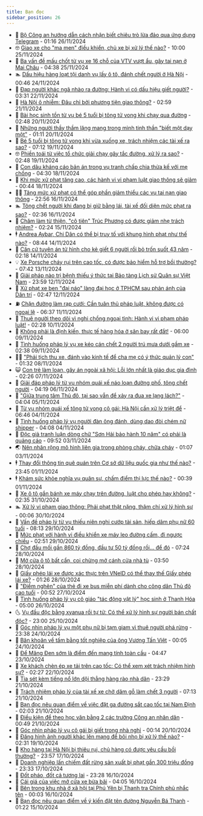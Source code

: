```yaml
---
title: Bạn đọc
sidebar_position: 26
---
```


<!-- dantri-ban-doc:START -->
- 🦒 [Bộ Công an hướng dẫn cách nhận biết chiêu trò lừa đảo qua ứng dụng Telegram](https://dantri.com.vn/ban-doc/bo-cong-an-huong-dan-cach-nhan-biet-chieu-tro-lua-dao-qua-ung-dung-telegram-20241126081452794.htm) - 01:16 26/11/2024
- 🤓 [Giao xe cho &quot;ma men&quot; điều khiển, chủ xe bị xử lý thế nào?](https://dantri.com.vn/ban-doc/giao-xe-cho-ma-men-dieu-khien-chu-xe-bi-xu-ly-the-nao-20241125125033858.htm) - 10:00 25/11/2024
- 🐻 [Ba vấn đề mấu chốt từ vụ xe 16 chỗ của VTV vượt ẩu, gây tai nạn ở Mai Châu](https://dantri.com.vn/ban-doc/ba-van-de-mau-chot-tu-vu-xe-16-cho-cua-vtv-vuot-au-gay-tai-nan-o-mai-chau-20241125113201259.htm) - 04:38 25/11/2024
- 🏊 [Dấu hiệu hàng loạt tội danh vụ lấy ô tô, đánh chết người ở Hà Nội](https://dantri.com.vn/ban-doc/dau-hieu-hang-loat-toi-danh-vu-lay-o-to-danh-chet-nguoi-o-ha-noi-20241123123636803.htm) - 00:46 24/11/2024
- 💄 [Đạp người khác ngã nhào ra đường: Hành vi có dấu hiệu giết người?](https://dantri.com.vn/ban-doc/dap-nguoi-khac-nga-nhao-ra-duong-hanh-vi-co-dau-hieu-giet-nguoi-20241122100514725.htm) - 03:31 22/11/2024
- 🫣 [Hà Nội ô nhiễm: Đâu chỉ bởi phương tiện giao thông?](https://dantri.com.vn/ban-doc/ha-noi-o-nhiem-dau-chi-boi-phuong-tien-giao-thong-20241116083223449.htm) - 02:59 21/11/2024
- 🎃 [Bài học sinh tồn từ vụ bé 5 tuổi bị tông tử vong khi chạy qua đường](https://dantri.com.vn/ban-doc/bai-hoc-sinh-ton-tu-vu-be-5-tuoi-bi-tong-tu-vong-khi-chay-qua-duong-20241120090123626.htm) - 02:48 20/11/2024
- 🦄 [Những người thầy thầm lặng mang trong mình tinh thần &quot;biết một dạy một&quot;](https://dantri.com.vn/ban-doc/nhung-nguoi-thay-tham-lang-mang-trong-minh-tinh-than-biet-mot-day-mot-20241120081046642.htm) - 01:11 20/11/2024
- 💯 [Bé 5 tuổi bị tông tử vong khi vừa xuống xe, trách nhiệm các tài xế ra sao?](https://dantri.com.vn/ban-doc/be-5-tuoi-bi-tong-tu-vong-khi-vua-xuong-xe-trach-nhiem-cac-tai-xe-ra-sao-20241119140218770.htm) - 07:12 19/11/2024
- 🤓 [Phiền toái từ việc tổ chức giải chạy gây tắc đường, xử lý ra sao?](https://dantri.com.vn/ban-doc/phien-toai-tu-viec-to-chuc-giai-chay-gay-tac-duong-xu-ly-ra-sao-20241112082858413.htm) - 02:48 19/11/2024
- 🥷 [Con dâu kháng cáo bản án trong vụ tranh chấp chia thừa kế với mẹ chồng](https://dantri.com.vn/ban-doc/con-dau-khang-cao-ban-an-trong-vu-tranh-chap-chia-thua-ke-voi-me-chong-20240716150850402.htm) - 04:30 18/11/2024
- 🐻 [Khi mức xử phạt tăng cao, các hành vi vi phạm luật giao thông sẽ giảm](https://dantri.com.vn/ban-doc/khi-muc-xu-phat-tang-cao-cac-hanh-vi-vi-pham-luat-giao-thong-se-giam-20241118074358251.htm) - 00:44 18/11/2024
- 🧑‍💻 [Tăng mức xử phạt có thể góp phần giảm thiểu các vụ tai nạn giao thông](https://dantri.com.vn/xa-hoi/tang-muc-xu-phat-co-the-gop-phan-giam-thieu-cac-vu-tai-nan-giao-thong-20241116233549481.htm) - 22:56 16/11/2024
- 🏊 [Tông chết người khi đang bị giữ bằng lái, tài xế đối diện mức phạt ra sao?](https://dantri.com.vn/ban-doc/tong-chet-nguoi-khi-dang-bi-giu-bang-lai-tai-xe-doi-dien-muc-phat-ra-sao-20241116092435473.htm) - 02:36 16/11/2024
- 🦆 [Chăm làm từ thiện, &quot;cô tiên&quot; Trúc Phương có được giảm nhẹ trách nhiệm?](https://dantri.com.vn/ban-doc/cham-lam-tu-thien-co-tien-truc-phuong-co-duoc-giam-nhe-trach-nhiem-20241115085742316.htm) - 02:24 15/11/2024
- 🕴 [Andrea Aybar, Chi Dân có thể bị truy tố với khung hình phạt như thế nào?](https://dantri.com.vn/ban-doc/andrea-aybar-chi-dan-co-the-bi-truy-to-voi-khung-hinh-phat-nhu-the-nao-20241114153414910.htm) - 08:44 14/11/2024
- 🌈 [Căn cứ tuyên án tử hình cho kẻ giết 6 người rồi bỏ trốn suốt 43 năm](https://dantri.com.vn/ban-doc/can-cu-tuyen-an-tu-hinh-cho-ke-giet-6-nguoi-roi-bo-tron-suot-43-nam-20241114082010601.htm) - 02:18 14/11/2024
- 💡 [Xe Porsche cháy rụi trên cao tốc, có được bảo hiểm hỗ trợ bồi thường?](https://dantri.com.vn/ban-doc/xe-porsche-chay-rui-tren-cao-toc-co-duoc-bao-hiem-ho-tro-boi-thuong-20241113143501613.htm) - 07:42 13/11/2024
- 🐻 [Giải pháp nào trị bệnh thiếu ý thức tại Bảo tàng Lịch sử Quân sự Việt Nam](https://dantri.com.vn/ban-doc/giai-phap-nao-tri-benh-thieu-y-thuc-tai-bao-tang-lich-su-quan-su-viet-nam-20241113004430800.htm) - 23:59 12/11/2024
- 💪 [Xử phạt xe ben &quot;đại náo&quot; làng đại học ở TPHCM sau phản ánh của Dân trí](https://dantri.com.vn/xa-hoi/xu-phat-xe-ben-dai-nao-lang-dai-hoc-o-tphcm-sau-phan-anh-cua-dan-tri-20241112093729254.htm) - 02:47 12/11/2024
- ⛽️ [Chặn đường làm rạp cưới: Cần tuân thủ pháp luật, không được có ngoại lệ](https://dantri.com.vn/ban-doc/chan-duong-lam-rap-cuoi-can-tuan-thu-phap-luat-khong-duoc-co-ngoai-le-20241111105651033.htm) - 06:37 11/11/2024
- 🦍 [Thuê người theo dõi vì nghi chồng ngoại tình: Hành vi vi phạm pháp luật!](https://dantri.com.vn/ban-doc/thue-nguoi-theo-doi-vi-nghi-chong-ngoai-tinh-hanh-vi-vi-pham-phap-luat-20241110092520153.htm) - 02:28 10/11/2024
- 🤖 [Không phải là định kiến, thực tế hàng hóa ở sân bay rất đắt!](https://dantri.com.vn/ban-doc/khong-phai-la-dinh-kien-thuc-te-hang-hoa-o-san-bay-rat-dat-20241109095957442.htm) - 06:00 09/11/2024
- 🌈 [Tình huống pháp lý vụ xe kéo cán chết 2 người trú mưa dưới gầm xe](https://dantri.com.vn/ban-doc/tinh-huong-phap-ly-vu-xe-keo-can-chet-2-nguoi-tru-mua-duoi-gam-xe-20241109092730511.htm) - 02:38 09/11/2024
- 👨‍🏫 [&quot;Phải tịch thu xe, đánh vào kinh tế để cha mẹ có ý thức quản lý con&quot;](https://dantri.com.vn/ban-doc/phai-tich-thu-xe-danh-vao-kinh-te-de-cha-me-co-y-thuc-quan-ly-con-20241108010529493.htm) - 01:32 08/11/2024
- 😺 [Con trẻ làm loạn, gây án ngoài xã hội: Lỗi lớn nhất là giáo dục gia đình](https://dantri.com.vn/ban-doc/con-tre-lam-loan-gay-an-ngoai-xa-hoi-loi-lon-nhat-la-giao-duc-gia-dinh-20241107012535583.htm) - 02:26 07/11/2024
- 🎃 [Giải đáp pháp lý từ vụ nhóm quái xế náo loạn đường phố, tông chết người](https://dantri.com.vn/ban-doc/giai-dap-phap-ly-tu-vu-nhom-quai-xe-nao-loan-duong-pho-tong-chet-nguoi-20241106093148746.htm) - 04:19 06/11/2024
- 🚀 [&quot;Giữa trung tâm Thủ đô, tại sao vẫn để xảy ra đua xe lạng lách?&quot;](https://dantri.com.vn/ban-doc/giua-trung-tam-thu-do-tai-sao-van-de-xay-ra-dua-xe-lang-lach-20241105104821974.htm) - 04:04 05/11/2024
- 🧐 [Từ vụ nhóm quái xế tông tử vong cô gái: Hà Nội cần xử lý triệt để](https://dantri.com.vn/ban-doc/tu-vu-nhom-quai-xe-tong-tu-vong-co-gai-ha-noi-can-xu-ly-triet-de-20241104111738603.htm) - 06:46 04/11/2024
- 🌋 [Tình huống pháp lý vụ người đàn ông đánh, dùng dao đòi chém nữ shipper](https://dantri.com.vn/ban-doc/tinh-huong-phap-ly-vu-nguoi-dan-ong-danh-dung-dao-doi-chem-nu-shipper-20241104093048715.htm) - 04:08 04/11/2024
- 🦏 [Độc giả tranh luận dòng chữ &quot;Sơn Hải bảo hành 10 năm&quot; có phải là quảng cáo](https://dantri.com.vn/ban-doc/doc-gia-tranh-luan-dong-chu-son-hai-bao-hanh-10-nam-co-phai-la-quang-cao-20241103164630594.htm) - 09:52 03/11/2024
- 🌏 [Nên nhân rộng mô hình liên gia trong phòng cháy, chữa cháy](https://dantri.com.vn/ban-doc/nen-nhan-rong-mo-hinh-lien-gia-trong-phong-chay-chua-chay-20241103080434911.htm) - 01:07 03/11/2024
- 🕴 [Thay đổi thông tin quê quán trên Cơ sở dữ liệu quốc gia như thế nào?](https://dantri.com.vn/ban-doc/thay-doi-thong-tin-que-quan-tren-co-so-du-lieu-quoc-gia-nhu-the-nao-20241102064256529.htm) - 23:45 01/11/2024
- 🕴 [Khám sức khỏe nghĩa vụ quân sự, chấm điểm thị lực thế nào?](https://dantri.com.vn/ban-doc/kham-suc-khoe-nghia-vu-quan-su-cham-diem-thi-luc-the-nao-20241101073642155.htm) - 00:39 01/11/2024
- 🎉 [Xe ô tô gắn bánh xe máy chạy trên đường, luật cho phép hay không?](https://dantri.com.vn/ban-doc/xe-o-to-gan-banh-xe-may-chay-tren-duong-luat-cho-phep-hay-khong-20241031092634503.htm) - 02:35 31/10/2024
- 🏊 [Xử lý vi phạm giao thông: Phải phạt thật nặng, thậm chí xử lý hình sự](https://dantri.com.vn/ban-doc/xu-ly-vi-pham-giao-thong-phai-phat-that-nang-tham-chi-xu-ly-hinh-su-20241030002448757.htm) - 00:06 30/10/2024
- 🦣 [Vấn đề pháp lý từ vụ thiếu niên nghi cướp tài sản, hiếp dâm phụ nữ 60 tuổi](https://dantri.com.vn/ban-doc/van-de-phap-ly-tu-vu-thieu-nien-nghi-cuop-tai-san-hiep-dam-phu-nu-60-tuoi-20241029144542105.htm) - 08:13 29/10/2024
- 💫 [Mức phạt với hành vi điều khiển xe máy leo đường cấm, đi ngược chiều](https://dantri.com.vn/ban-doc/muc-phat-voi-hanh-vi-dieu-khien-xe-may-leo-duong-cam-di-nguoc-chieu-20241029094832241.htm) - 02:51 29/10/2024
- 🌈 [Chợ đầu mối gần 860 tỷ đồng, đầu tư 50 tỷ đồng rồi... để đó](https://dantri.com.vn/ban-doc/cho-dau-moi-gan-860-ty-dong-dau-tu-50-ty-dong-roi-de-do-20241028124312420.htm) - 07:24 28/10/2024
- 🫣 [Mở cửa ô tô bất cẩn, coi chừng mở cánh cửa nhà tù](https://dantri.com.vn/ban-doc/mo-cua-o-to-bat-can-coi-chung-mo-canh-cua-nha-tu-20241028092253106.htm) - 03:50 28/10/2024
- 🎉 [Giấy phép lái xe được xác thực trên VNeID có thể thay thế Giấy phép lái xe?](https://dantri.com.vn/ban-doc/giay-phep-lai-xe-duoc-xac-thuc-tren-vneid-co-the-thay-the-giay-phep-lai-xe-20241028082408413.htm) - 01:26 28/10/2024
- 🥸 [&quot;Điểm nghẽn&quot; của thẻ đi xe bus miễn phí dành cho công dân Thủ đô cao tuổi](https://dantri.com.vn/ban-doc/diem-nghen-cua-the-di-xe-bus-mien-phi-danh-cho-cong-dan-thu-do-cao-tuoi-20241027074929266.htm) - 00:52 27/10/2024
- 🦄 [Tình huống pháp lý vụ cô giáo &quot;tác động vật lý&quot; học sinh ở Thanh Hóa](https://dantri.com.vn/ban-doc/tinh-huong-phap-ly-vu-co-giao-tac-dong-vat-ly-hoc-sinh-o-thanh-hoa-20241025170052438.htm) - 05:00 26/10/2024
- 🌜 [Vụ đầu độc bằng xyanua rồi tự tử: Có thể xử lý hình sự người bán chất độc?](https://dantri.com.vn/ban-doc/vu-dau-doc-bang-xyanua-roi-tu-tu-co-the-xu-ly-hinh-su-nguoi-ban-chat-doc-20241025193611674.htm) - 23:00 25/10/2024
- 🎉 [Góc nhìn pháp lý vụ một phụ nữ bị tạm giam vì thuê người phá rừng](https://dantri.com.vn/ban-doc/goc-nhin-phap-ly-vu-mot-phu-nu-bi-tam-giam-vi-thue-nguoi-pha-rung-20241024145838112.htm) - 23:38 24/10/2024
- 🦄 [Băn khoăn về tấm bằng tốt nghiệp của ông Vương Tấn Việt](https://dantri.com.vn/ban-doc/ban-khoan-ve-tam-bang-tot-nghiep-cua-ong-vuong-tan-viet-20240814010954125.htm) - 00:05 24/10/2024
- 🧰 [Để Măng Đen sớm là điểm đến mang tính toàn cầu](https://dantri.com.vn/ban-doc/de-mang-den-som-la-diem-den-mang-tinh-toan-cau-20241023114536559.htm) - 04:47 23/10/2024
- 🤡 [Xe khách chèn ép xe tải trên cao tốc: Có thể xem xét trách nhiệm hình sự?](https://dantri.com.vn/ban-doc/xe-khach-chen-ep-xe-tai-tren-cao-toc-co-the-xem-xet-trach-nhiem-hinh-su-20241022005643716.htm) - 02:27 22/10/2024
- 💫 [Tia sét kèm tiếng nổ lớn dội thẳng hàng rào nhà dân](https://dantri.com.vn/ban-doc/tia-set-kem-tieng-no-lon-doi-thang-hang-rao-nha-dan-20241021170806765.htm) - 23:29 21/10/2024
- 🦏 [Trách nhiệm pháp lý của tài xế xe chở dăm gỗ làm chết 3 người](https://dantri.com.vn/ban-doc/trach-nhiem-phap-ly-cua-tai-xe-xe-cho-dam-go-lam-chet-3-nguoi-20241021123207287.htm) - 07:13 21/10/2024
- 🧠 [Bạn đọc nêu quan điểm về việc đặt ga đường sắt cao tốc tại Nam Định](https://dantri.com.vn/ban-doc/ban-doc-neu-quan-diem-ve-viec-dat-ga-duong-sat-cao-toc-tai-nam-dinh-20241021004217112.htm) - 02:03 21/10/2024
- 🫶 [Điều kiện để theo học văn bằng 2 các trường Công an nhân dân](https://dantri.com.vn/ban-doc/dieu-kien-de-theo-hoc-van-bang-2-cac-truong-cong-an-nhan-dan-20241021074719405.htm) - 00:49 21/10/2024
- 💼 [Góc nhìn pháp lý vụ cô gái bị giết trong nhà nghỉ](https://dantri.com.vn/ban-doc/goc-nhin-phap-ly-vu-co-gai-bi-giet-trong-nha-nghi-20241019182640818.htm) - 00:14 20/10/2024
- 👺 [Đăng hình ảnh người khác lên mạng để bôi nhọ bị xử lý thế nào?](https://dantri.com.vn/ban-doc/dang-hinh-anh-nguoi-khac-len-mang-de-boi-nho-bi-xu-ly-the-nao-20241019092900187.htm) - 02:31 19/10/2024
- 🥳 [Kho hàng tại Hà Nội bị thiêu rụi, chủ hàng có được yêu cầu bồi thường?](https://dantri.com.vn/ban-doc/kho-hang-tai-ha-noi-bi-thieu-rui-chu-hang-co-duoc-yeu-cau-boi-thuong-20241018011046785.htm) - 23:57 17/10/2024
- 🦄 [Doanh nghiệp lấn chiếm đất rừng sản xuất bị phạt gần 300 triệu đồng](https://dantri.com.vn/ban-doc/doanh-nghiep-lan-chiem-dat-rung-san-xuat-bi-phat-gan-300-trieu-dong-20241017111325372.htm) - 23:33 17/10/2024
- 🎡 [Đốt pháo, đốt cả tương lai](https://dantri.com.vn/ban-doc/dot-phao-dot-ca-tuong-lai-20241016003718617.htm) - 23:28 16/10/2024
- 💫 [Cái giá của việc mở cửa xe bừa bãi](https://dantri.com.vn/ban-doc/cai-gia-cua-viec-mo-cua-xe-bua-bai-20241009075848324.htm) - 04:05 16/10/2024
- 💫 [Bên trong khu nhà ở xã hội tại Phú Yên bị Thanh tra Chính phủ nhắc tên](https://dantri.com.vn/ban-doc/ben-trong-khu-nha-o-xa-hoi-tai-phu-yen-bi-thanh-tra-chinh-phu-nhac-ten-20241015155809323.htm) - 00:03 16/10/2024
- 💪 [Bạn đọc nêu quan điểm về ý kiến đặt tên đường Nguyễn Bá Thanh](https://dantri.com.vn/ban-doc/ban-doc-neu-quan-diem-ve-y-kien-dat-ten-duong-nguyen-ba-thanh-20241014233035226.htm) - 01:22 15/10/2024<!-- dantri-ban-doc:END -->

